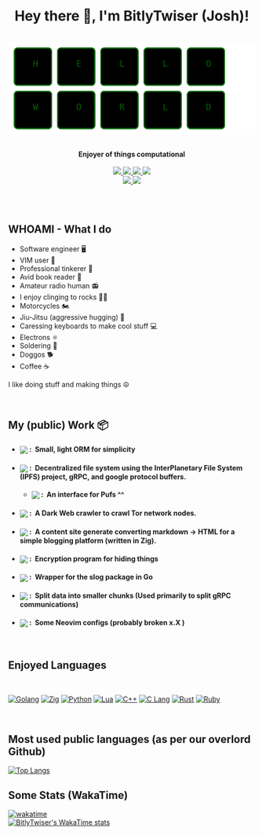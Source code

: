 <h1 align="center">Hey there 👋, I'm BitlyTwiser (Josh)!</h1>

<br />

<div style="text-align: center;">
  <img src="keyboard.svg" width="1000" style="display: block; margin: 0 auto;" />
</div>

<br />

<p align="center">
    <b>Enjoyer of things computational</b>
    <br />
    <br />
    <a href="https://hits.seeyoufarm.com/">
        <img src="https://hits.seeyoufarm.com/api/count/incr/badge.svg?url=https%3A%2F%2Fgithub.com%2FBitlyTwiser&title_bg=%232D2D2D&count_bg=%2300CC69&icon=github.svg&icon_color=%23E7E7E7&title=Views%20%28Day%20%2F%20All%29&edge_flat=false" />
    </a>
    <a href="https://github.com/STRRL/serverless-github-badges">
        <img src="https://badges.strrl.dev/years/BitlyTwiser?style=flat&labelColor=333333&logoColor=E7E7E7&color=0089FF&label=Years&logo=github" />
    </a>
    <a href="https://github.com/BitlyTwiser?tab=followers">
        <img src="https://img.shields.io/github/followers/BitlyTwiser?style=flat&labelColor=333333&logoColor=E7E7E7&color=8939FF&label=Followers&logo=github" />
    </a>
    <a href="#">
        <img src="https://img.shields.io/github/stars/BitlyTwiser?style=flat&affiliations=OWNER%2CCOLLABORATOR&labelColor=333333&logoColor=E7E7E7&color=EEAA00&label=Stars&logo=github" />
    </a>
    <br />
    <a href="#">
        <img src="https://img.shields.io/badge/Open_Source-❤-FF0069?style=flat&labelColor=333333&logoColor=E7E7E7">
    </a>
    <a href="#">
        <img src="https://img.shields.io/badge/PRs-Welcome-00CC00?style=flat&labelColor=333333&logoColor=E7E7E7">
    </a>

</p>

<br />

<br />

WHOAMI - What I do
-----------------
- Software engineer 🖥️ <br />
- VIM user 📝 <br />
- Professional tinkerer 🔧 <br />
- Avid book reader 📖 <br />
- Amateur radio human 📻 <br />
- I enjoy clinging to rocks 🧗‍♂️ <br />
- Motorcycles 🏍️ <br />
- Jiu-Jitsu (aggressive hugging) 🥋 <br />
- Caressing keyboards to make cool stuff 💻 <br />
- Electrons ⚛️ <br />
- Soldering 🔧 <br /> 
- Doggos 🐕 <br />
- Coffee ☕ <br />

I like doing stuff and making things ☮️

<br />

My (public) Work 📦
-----------
- #### <a href="https://github.com/BitlyTwiser/tinyORM"><img align="center" src="https://img.shields.io/github/v/release/BitlyTwiser/tinyORM?label=tinyORM&style=for-the-badge&labelColor=E84F41&color=F48C38"></a> :&nbsp; Small, light ORM for simplicity
- #### <a href="https://github.com/BitlyTwiser/pufs"><img align="center" src="https://img.shields.io/badge/-pufs-D02670?style=for-the-badge"></a> :&nbsp; Decentralized file system using the InterPlanetary File System (IPFS) project, gRPC, and google protocol buffers.
  - #### <a href="https://github.com/BitlyTwiser/throw"><img align="center" src="https://img.shields.io/badge/-throw-D02670?style=for-the-badge"></a> :&nbsp; An interface for Pufs ^^
- #### <a href="https://github.com/BitlyTwiser/torMonger"><img align="center" src="https://img.shields.io/badge/-torMonger-028AAB?style=for-the-badge"></a> :&nbsp; A Dark Web crawler to crawl Tor network nodes.
- #### <a href="https://github.com/BitlyTwiser/zlog"><img align="center" src="https://img.shields.io/badge/-Zlog-F48C38?style=for-the-badge"></a> :&nbsp; A content site generate converting markdown -> HTML for a simple blogging platform (written in Zig). 
- #### <a href="https://github.com/BitlyTwiser/tinycrypt"><img align="center" src="https://img.shields.io/github/v/release/BitlyTwiser/tinycrypt?label=tinycrypt&style=for-the-badge&labelColor=4eb231&color=F48C38"></a> :&nbsp; Encryption program for hiding things
- #### <a href="https://github.com/BitlyTwiser/slogger"><img align="center" src="https://img.shields.io/github/v/release/BitlyTwiser/slogger?label=slogger&style=for-the-badge&labelColor=31b2b0&color=F48C38"></a> :&nbsp; Wrapper for the slog package in Go
- #### <a href="https://github.com/BitlyTwiser/tinychunk"><img align="center" src="https://img.shields.io/github/v/release/BitlyTwiser/tinychunk?label=tinychunk&style=for-the-badge&labelColor=20281e&color=F48C38"></a> :&nbsp; Split data into smaller chunks (Used primarily to split gRPC communications)
- #### <a href="https://github.com/BitlyTwiser/neovim-configuration"><img align="center" src="https://img.shields.io/badge/-neovim-configuration-D02670?style=for-the-badge"></a> :&nbsp; Some Neovim configs (probably broken x.X )


<br />

Enjoyed Languages
------------------
<br />

[![Golang](    https://img.shields.io/badge/-Golang-333333?style=for-the-badge&logo=go&logoColor=white&labelColor=3776FB          )](https://go.dev/)
[![Zig](    https://img.shields.io/badge/-Zig-333333?style=for-the-badge&logo=zig&logoColor=white&labelColor=DF9100     )](https://ziglang.org/)
[![Python](    https://img.shields.io/badge/-Python-333333?style=for-the-badge&logo=python&logoColor=white&labelColor=3776FB     )](https://www.python.org/)
[![Lua](       https://img.shields.io/badge/-Lua-333333?style=for-the-badge&logo=lua&logoColor=white&labelColor=2C39BD           )](https://www.lua.org/)
[![C++](       https://img.shields.io/badge/-C++-333333?style=for-the-badge&logo=c%2B%2B&logoColor=white&labelColor=00599C       )](https://isocpp.org/)
[![C Lang](    https://img.shields.io/badge/-C_Lang-333333?style=for-the-badge&logo=c&logoColor=white&labelColor=6899CC          )](https://en.cppreference.com/w/c)
[![Rust](       https://img.shields.io/badge/-Rust-333333?style=for-the-badge&logo=rust&logoColor=white&labelColor=de263f       )](https://www.rust-lang.org/)
[![Ruby](       https://img.shields.io/badge/-Ruby-333333?style=for-the-badge&logo=ruby&logoColor=white&labelColor=de263f       )](https://www.ruby-lang.org/en/)

<br />


Most used public languages (as per our overlord Github)
--------------------------

[![Top Langs](https://github-readme-stats.vercel.app/api/top-langs/?username=BitlyTwiser)](https://github.com/BitlyTwiser/github-readme-stats)


Some Stats (WakaTime)
--------------------
[![wakatime](https://wakatime.com/badge/user/c88b1c9a-f430-41ce-9dc3-b418b84a3fe4.svg)](https://wakatime.com/@c88b1c9a-f430-41ce-9dc3-b418b84a3fe4) <br />
[![BitlyTwiser's WakaTime stats](https://github-readme-stats.vercel.app/api/wakatime?username=BitlyTwiser)](https://github.com/anuraghazra/github-readme-stats)
